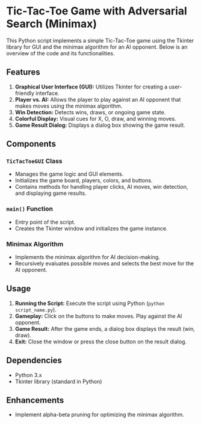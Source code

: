 # Tic-Tac-Toe Game with Adversarial Search (Minimax)

This Python script implements a simple Tic-Tac-Toe game using the Tkinter library for GUI and the minimax algorithm for an AI opponent. Below is an overview of the code and its functionalities.

## Features

1. **Graphical User Interface (GUI):** Utilizes Tkinter for creating a user-friendly interface.
2. **Player vs. AI:** Allows the player to play against an AI opponent that makes moves using the minimax algorithm.
3. **Win Detection:** Detects wins, draws, or ongoing game state.
4. **Colorful Display:** Visual cues for X, O, draw, and winning moves.
5. **Game Result Dialog:** Displays a dialog box showing the game result.

## Components

### `TicTacToeGUI` Class

- Manages the game logic and GUI elements.
- Initializes the game board, players, colors, and buttons.
- Contains methods for handling player clicks, AI moves, win detection, and displaying game results.

### `main()` Function

- Entry point of the script.
- Creates the Tkinter window and initializes the game instance.

### Minimax Algorithm

- Implements the minimax algorithm for AI decision-making.
- Recursively evaluates possible moves and selects the best move for the AI opponent.

## Usage

1. **Running the Script:** Execute the script using Python (`python script_name.py`).
2. **Gameplay:** Click on the buttons to make moves. Play against the AI opponent.
3. **Game Result:** After the game ends, a dialog box displays the result (win, draw).
4. **Exit:** Close the window or press the close button on the result dialog.

## Dependencies

- Python 3.x
- Tkinter library (standard in Python)

## Enhancements

- Implement alpha-beta pruning for optimizing the minimax algorithm.

